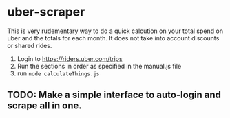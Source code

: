 # uber-scraper

This is very rudementary way to do a quick calcution on your total spend on uber and the totals for each month.
It does not take into account discounts or shared rides.

1. Login to https://riders.uber.com/trips
2. Run the sections in order as specified in the manual.js file
3. run ``` node calculateThings.js ```

## TODO: Make a simple interface to auto-login and scrape all in one.
